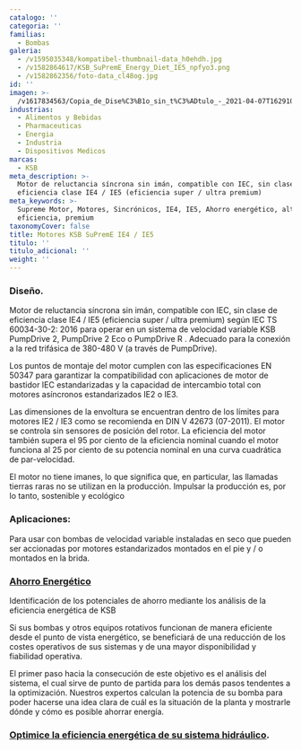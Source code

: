 ```yaml
---
catalogo: ''
categoria: ''
familias:
  - Bombas
galeria:
  - /v1595035348/kompatibel-thumbnail-data_h0ehdh.jpg
  - /v1582864617/KSB_SuPremE_Energy_Diet_IE5_npfyo3.png
  - /v1582862356/foto-data_cl48og.jpg
id: ''
imagen: >-
  /v1617834563/Copia_de_Dise%C3%B1o_sin_t%C3%ADtulo_-_2021-04-07T162910.153_kuzrzw.png
industrias:
  - Alimentos y Bebidas
  - Pharmaceuticas
  - Energia
  - Industria
  - Dispositivos Medicos
marcas:
  - KSB
meta_description: >-
  Motor de reluctancia síncrona sin imán, compatible con IEC, sin clase de
  eficiencia clase IE4 / IE5 (eficiencia super / ultra premium)
meta_keywords: >-
  Supreme Motor, Motores, Sincrónicos, IE4, IE5, Ahorro energético, alta
  eficiencia, premium
taxonomyCover: false
title: Motores KSB SuPremE IE4 / IE5
titulo: ''
titulo_adicional: ''
weight: ''
---
```

### **Diseño.**

Motor de reluctancia síncrona sin imán, compatible con IEC, sin clase de eficiencia clase IE4 / IE5 (eficiencia super / ultra premium) según IEC TS 60034-30-2: 2016 para operar en un sistema de velocidad variable KSB PumpDrive 2, PumpDrive 2 Eco o PumpDrive R . Adecuado para la conexión a la red trifásica de 380-480 V (a través de PumpDrive). 

Los puntos de montaje del motor cumplen con las especificaciones EN 50347 para garantizar la compatibilidad con aplicaciones de motor de bastidor IEC estandarizadas y la capacidad de intercambio total con motores asíncronos estandarizados IE2 o IE3. 

Las dimensiones de la envoltura se encuentran dentro de los límites para motores IE2 / IE3 como se recomienda en DIN V 42673 (07-2011). El motor se controla sin sensores de posición del rotor. La eficiencia del motor también supera el 95 por ciento de la eficiencia nominal cuando el motor funciona al 25 por ciento de su potencia nominal en una curva cuadrática de par-velocidad. 

El motor no tiene imanes, lo que significa que, en particular, las llamadas tierras raras no se utilizan en la producción. Impulsar la producción es, por lo tanto, sostenible y ecológico

### **Aplicaciones:**

Para usar con bombas de velocidad variable instaladas en seco que pueden ser accionadas por motores estandarizados montados en el pie y / o montados en la brida.

### [**Ahorro Energético**](https://www.ksb.com/supreme-en/ "Ahorro Energetico")

Identificación de los potenciales de ahorro mediante los análisis de la eficiencia energética de KSB

Si sus bombas y otros equipos rotativos funcionan de manera eficiente desde el punto de vista energético, se beneficiará de una reducción de los costes operativos de sus sistemas y de una mayor disponibilidad y fiabilidad operativa. 

El primer paso hacia la consecución de este objetivo es el análisis del sistema, el cual sirve de punto de partida para los demás pasos tendentes a la optimización. Nuestros expertos calculan la potencia de su bomba para poder hacerse una idea clara de cuál es la situación de la planta y mostrarle dónde y cómo es posible ahorrar energía.

### [**Optimice la eficiencia energética de su sistema hidráulico**](https://www.ksb.com/fluidfuture_es/ "Fluid Future Energy Savings")**.**